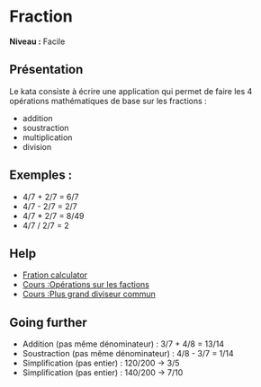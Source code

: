 # Fraction

**Niveau :** Facile 

## Présentation

Le kata consiste à écrire une application qui permet de faire les 4 opérations mathématiques de base sur les fractions : 
 - addition
 - soustraction
 - multiplication
 - division

## Exemples :

 - 4/7 + 2/7 = 6/7
 - 4/7 - 2/7 = 2/7
 - 4/7 * 2/7 = 8/49
 - 4/7 / 2/7 = 2

## Help

 - [Fration calculator](https://www.calculator.net/fraction-calculator.html)
 - [Cours :Opérations sur les factions](https://www.hec.ca/cams/rubriques/Operations_fractions.pdf)
 - [Cours :Plus grand diviseur commun](https://www.educastream.com/fr/plus-grand-commun-diviseur-3eme)

## Going further

- Addition (pas même dénominateur) : 3/7 + 4/8 = 13/14
- Soustraction (pas même dénominateur) : 4/8 - 3/7 = 1/14
- Simplification (pas entier) : 120/200 -> 3/5
- Simplification (pas entier) : 140/200 -> 7/10